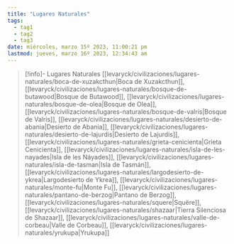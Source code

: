 ```yaml
---
title: "Lugares Naturales"
tags:
  - tag1
  - tag2
  - tag3
date: miércoles, marzo 15º 2023, 11:00:21 pm
lastmod: jueves, marzo 16º 2023, 12:34:43 am
---
```


> [!info]- Lugares Naturales
> [[levaryck/civilizaciones/lugares-naturales/boca-de-xuzakcthun|Boca de Xuzakcthun]], [[levaryck/civilizaciones/lugares-naturales/bosque-de-butawood|Bosque de Butawood]], [[levaryck/civilizaciones/lugares-naturales/bosque-de-olea|Bosque de Olea]], [[levaryck/civilizaciones/lugares-naturales/bosque-de-valris|Bosque de Valris]], [[levaryck/civilizaciones/lugares-naturales/desierto-de-abania|Desierto de Abania]], [[levaryck/civilizaciones/lugares-naturales/desierto-de-lajurdis|Desierto de Lajurdis]], [[levaryck/civilizaciones/lugares-naturales/grieta-cenicienta|Grieta Cenicienta]], [[levaryck/civilizaciones/lugares-naturales/isla-de-les-nayades|Isla de les Náyades]], [[levaryck/civilizaciones/lugares-naturales/isla-de-tasman|Isla de Tasmán]], [[levaryck/civilizaciones/lugares-naturales/largodesierto-de-ykrea|Largodesierto de Ykrea]], [[levaryck/civilizaciones/lugares-naturales/monte-fu|Monte Fu]], [[levaryck/civilizaciones/lugares-naturales/pantano-de-berzog|Pantano de Berzog]], [[levaryck/civilizaciones/lugares-naturales/squere|Squëre]], [[levaryck/civilizaciones/lugares-naturales/shazaar|Tierra Silenciosa de Shazaar]], [[levaryck/civilizaciones/lugares-naturales/valle-de-corbeau|Valle de Corbeau]],  [[levaryck/civilizaciones/lugares-naturales/yrukupa|Yrukupa]]

